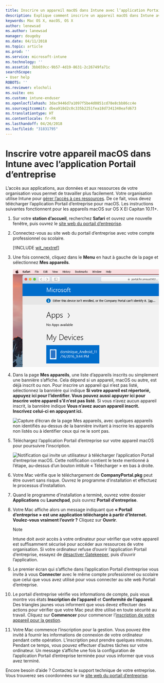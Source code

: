 ```yaml
---
title: Inscrire un appareil macOS dans Intune avec l’application Portail d’entreprise | Microsoft Docs
description: Explique comment inscrire un appareil macOS dans Intune avec l’application Portail d’entreprise
keywords: Mac OS X, macOS, OS X
author: lenewsad
ms.author: lanewsad
manager: dougeby
ms.date: 04/11/2018
ms.topic: article
ms.prod: ''
ms.service: microsoft-intune
ms.technology: ''
ms.assetid: 3bb659cc-9b57-4d19-8631-2c26749fa71c
searchScope:
- User help
ROBOTS: ''
ms.reviewer: elocholi
ms.suite: ems
ms.custom: intune-enduser
ms.openlocfilehash: 3dac9446d7a1097f5be4d0851cd78e8cbb86cc4e
ms.sourcegitcommit: dbea918d2c0c335b2251fea18d7341340eafd673
ms.translationtype: HT
ms.contentlocale: fr-FR
ms.lasthandoff: 04/26/2018
ms.locfileid: "31831795"
---
```

# <a name="enroll-your-macos-device-in-intune-with-the-company-portal-app"></a>Inscrire votre appareil macOS dans Intune avec l’application Portail d’entreprise

L’accès aux applications, aux données et aux ressources de votre organisation vous permet de travailler plus facilement. Votre organisation utilise Intune pour [gérer l’accès à ces ressources](what-happens-if-you-install-the-Company-Portal-app-and-enroll-your-device-in-intune-macos.md). De ce fait, vous devez télécharger l’application Portail d’entreprise pour macOS. Les instructions suivantes fonctionnent pour les appareils macOS sur OS X El Capitan 10.11+.


1. Sur votre __station d’accueil__, recherchez __Safari__ et ouvrez une nouvelle fenêtre, puis ouvrez le [site web du portail d’entreprise](https://portal.manage.microsoft.com).

2. Connectez-vous au site web du portail d’entreprise avec votre compte professionnel ou scolaire.

   [!INCLUDE [wit_nextref](includes/end-user-password-guidance.md)]


3. Une fois connecté, cliquez dans le **Menu** en haut à gauche de la page et sélectionnez **Mes appareils**.

   ![Capture d’écran de la page d’accueil du portail web avec le portail web indiquant qu’aucune application ne peut encore être installée, avec un bouton Mes appareils en dessous.](./media/macOS_enroll_001_landing_page.png)

4. Dans la page __Mes appareils__, une liste d’appareils inscrits ou simplement une bannière s’affiche. Cela dépend si un appareil, macOS ou autre, est déjà inscrit ou non. Pour inscrire un appareil qui n’est pas listé, sélectionnez la bannière qui indique __Si votre appareil est répertorié, appuyez ici pour l’identifier. Vous pouvez aussi appuyer ici pour inscrire votre appareil s’il n’est pas listé__. Si vous n’avez aucun appareil inscrit, la bannière indique **Vous n’avez aucun appareil inscrit. Inscrivez celui-ci en appuyant ici.**

    ![Capture d’écran de la page Mes appareils, avec quelques appareils non identifiés au-dessus de la bannière invitant à inscrire les appareils non listés ou à identifier ceux qui ne le sont pas.](./media/macOS_enroll_002_tap_here_banner.png)

5. Téléchargez l’application Portail d’entreprise sur votre appareil macOS pour poursuivre l’inscription.

    ![Notification qui invite un utilisateur à télécharger l’application Portail d’entreprise macOS. Cette notification contient le texte mentionné à l’étape, au-dessus d’un bouton intitulé « Télécharger » en bas à droite.](./media/macOS_enroll_IWP_CP_app_notice.png)

6. Votre Mac vérifie que le téléchargement de **CompanyPortal.pkg** peut être ouvert sans risque. Ouvrez le programme d’installation et effectuez le processus d’installation.

7. Quand le programme d’installation a terminé, ouvrez votre dossier **Applications** ou **Launchpad**, puis ouvrez **Portail d’entreprise**.

8. Votre Mac affiche alors un message indiquant que **« Portail d’entreprise » est une application téléchargée à partir d’Internet. Voulez-vous vraiment l’ouvrir ?** Cliquez sur **Ouvrir**.

   > [!NOTE]
   > Intune doit avoir accès à votre ordinateur pour vérifier que votre appareil est suffisamment sécurisé pour accéder aux ressources de votre organisation. Si votre ordinateur refuse d’ouvrir l’application Portail d’entreprise, essayez de [désactiver Gatekeeper](https://support.apple.com/HT202491), puis d’ouvrir l’application.

9. Le premier écran qui s’affiche dans l’application Portail d’entreprise vous invite à vous **Connecter** avec le même compte professionnel ou scolaire que celui que vous avez utilisé pour vous connecter au site web Portail d’entreprise.

10. Le portail d’entreprise vérifie vos informations de compte, puis vous montre vos états **Inscription de l’appareil** et **Conformité de l’appareil**. Des triangles jaunes vous informent que vous devez effectuer des actions pour vérifier que votre Mac peut être utilisé en toute sécurité au travail. Cliquez sur **Commencer** pour commencer l’[inscription de votre appareil pour la gestion](what-info-can-your-company-see-when-you-enroll-your-device-in-intune.md).

11. Votre Mac commence l’inscription pour la gestion. Vous pouvez être invité à fournir les informations de connexion de votre ordinateur pendant cette opération. L’inscription peut prendre quelques minutes. Pendant ce temps, vous pouvez effectuer d’autres tâches sur votre ordinateur. Un message s’affiche une fois la configuration de l’application Portail d’entreprise terminée pour vous informer que vous avez terminé.

Encore besoin d’aide ? Contactez le support technique de votre entreprise. Vous trouverez ses coordonnées sur le [site web du portail d’entreprise](https://portal.manage.microsoft.com#HelpDeskDialog).
